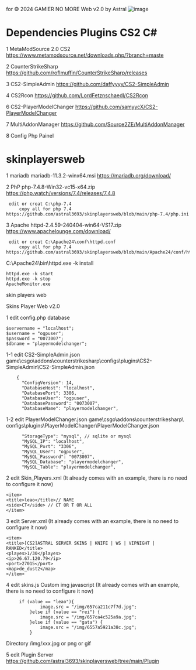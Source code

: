  for © 2024 GAMIER NO MORE Web v2.0 by Astral 
![image](https://github.com/astral3693/skinplayersweb/assets/149034744/dbcab622-2a24-4a00-ad8c-fae3d1f1569d)
# Dependencies Plugins CS2 C#

1  MetaModSource 2.0 CS2 https://www.metamodsource.net/downloads.php/?branch=maste

2 CounterStrikeSharp https://github.com/roflmuffin/CounterStrikeSharp/releases

3 CS2-SimpleAdmin https://github.com/daffyyyy/CS2-SimpleAdmin

4 CS2Rcon https://github.com/LordFetznschaedl/CS2Rcon

6 CS2-PlayerModelChanger https://github.com/samyycX/CS2-PlayerModelChanger

7 MultiAddonManager https://github.com/Source2ZE/MultiAddonManager

8 Config Php Painel

# skinplayersweb

1 mariadb mariadb-11.3.2-winx64.msi https://mariadb.org/download/

2 PhP php-7.4.8-Win32-vc15-x64.zip https://php.watch/versions/7.4/releases/7.4.8

	 edit or creat C:\php-7.4
    	 copy all for php 7.4 https://github.com/astral3693/skinplayersweb/blob/main/php-7.4/php.ini

3 Apache httpd-2.4.59-240404-win64-VS17.zip https://www.apachelounge.com/download/

	 edit or creat C:\Apache24\conf\httpd.conf
    	 copy all for php 7.4 https://github.com/astral3693/skinplayersweb/blob/main/Apache24/conf/httpd.conf

C:\Apache24\bin\httpd.exe -k install


	httpd.exe -k start
	httpd.exe -k stop
	ApacheMonitor.exe


skin players web

Skins Player Web v2.0

1 edit config.php database

	$servername = "localhost";
	$username = "ogpuser";
	$password = "0073007";
	$dbname = "playermodelchanger";
 
 1-1 edit CS2-SimpleAdmin.json game\csgo\addons\counterstrikesharp\configs\plugins\CS2-SimpleAdmin\CS2-SimpleAdmin.json

        {
          "ConfigVersion": 14,
          "DatabaseHost": "localhost",
          "DatabasePort": 3306,
          "DatabaseUser": "ogpuser",
          "DatabasePassword": "0073007",
          "DatabaseName": "playermodelchanger",
	  
1-2 edit PlayerModelChanger.json game\csgo\addons\counterstrikesharp\ configs\plugins\PlayerModelChanger\PlayerModelChanger.json

          "StorageType": "mysql", // sqlite or mysql
          "MySQL_IP": "localhost",
          "MySQL_Port": "3306",
          "MySQL_User": "ogpuser",
          "MySQL_Password": "0073007",
          "MySQL_Database": "playermodelchanger",
          "MySQL_Table": "playermodelchanger",

2 edit  Skin_Players.xml (It already comes with an example, there is no need to configure it now)

	<item>
	<title>leao</title>// NAME
	<side>CT</side> // CT OR T OR ALL
	</item>

3 edit  Server.xml (It already comes with an example, there is no need to configure it now)

	<item>
	<title>[CS2]ASTRAL SERVER SKINS | KNIFE | WS | VIPNIGHT | RANKED</title>
	<playes>1/30</playes>
	<ip>26.67.120.79</ip>
	<port>27015</port>
	<map>de_dust2</map>
	</item>

4 edit skins.js Custom img javascript (It already comes with an example, there is no need to configure it now)

	     if (value == "leao"){
                 image.src = "/img/657ca211c7f7d.jpg";
             }else if (value == "rei") {
                 image.src = "/img/657ca4c525a9a.jpg";
             }else if (value == "gata") {
                 image.src = "/img/6557a5921a38c.jpg";
             }

Directory /img/xxx.jpg or png or gif

5 edit Plugin Server https://github.com/astral3693/skinplayersweb/tree/main/Plugin

